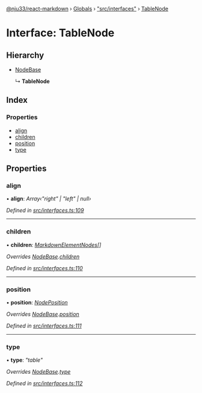 [@nju33/react-markdown](../README.md) › [Globals](../globals.md) › ["src/interfaces"](../modules/_src_interfaces_.md) › [TableNode](_src_interfaces_.tablenode.md)

# Interface: TableNode

## Hierarchy

* [NodeBase](_src_interfaces_.nodebase.md)

  ↳ **TableNode**

## Index

### Properties

* [align](_src_interfaces_.tablenode.md#align)
* [children](_src_interfaces_.tablenode.md#children)
* [position](_src_interfaces_.tablenode.md#position)
* [type](_src_interfaces_.tablenode.md#type)

## Properties

###  align

• **align**: *Array‹"right" | "left" | null›*

*Defined in [src/interfaces.ts:109](https://github.com/nju33/react-markdown/blob/5327386/src/interfaces.ts#L109)*

___

###  children

• **children**: *[MarkdownElementNodes](../modules/_src_interfaces_.md#markdownelementnodes)[]*

*Overrides [NodeBase](_src_interfaces_.nodebase.md).[children](_src_interfaces_.nodebase.md#optional-children)*

*Defined in [src/interfaces.ts:110](https://github.com/nju33/react-markdown/blob/5327386/src/interfaces.ts#L110)*

___

###  position

• **position**: *[NodePosition](_src_interfaces_.nodeposition.md)*

*Overrides [NodeBase](_src_interfaces_.nodebase.md).[position](_src_interfaces_.nodebase.md#position)*

*Defined in [src/interfaces.ts:111](https://github.com/nju33/react-markdown/blob/5327386/src/interfaces.ts#L111)*

___

###  type

• **type**: *"table"*

*Overrides [NodeBase](_src_interfaces_.nodebase.md).[type](_src_interfaces_.nodebase.md#type)*

*Defined in [src/interfaces.ts:112](https://github.com/nju33/react-markdown/blob/5327386/src/interfaces.ts#L112)*
